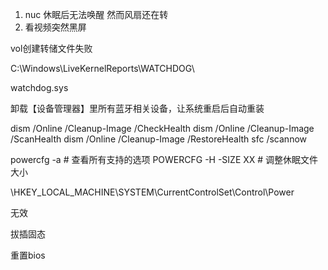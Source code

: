 1. nuc 休眠后无法唤醒 然而风扇还在转
2. 看视频突然黑屏

vol创建转储文件失败

C:\Windows\LiveKernelReports\WATCHDOG\

watchdog.sys

卸载【设备管理器】里所有蓝牙相关设备，让系统重启后自动重装

dism /Online /Cleanup-Image /CheckHealth
dism /Online /Cleanup-Image /ScanHealth
dism /Online /Cleanup-Image /RestoreHealth
sfc /scannow

powercfg -a # 查看所有支持的选项
POWERCFG -H -SIZE XX # 调整休眠文件大小

\HKEY_LOCAL_MACHINE\SYSTEM\CurrentControlSet\Control\Power

无效

拔插固态

重置bios
